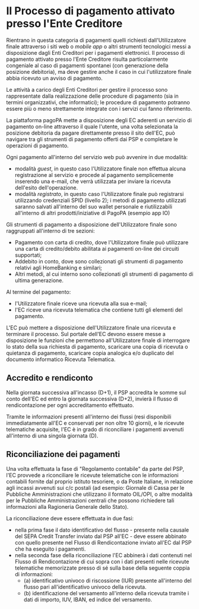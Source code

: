 # Il Processo di pagamento attivato presso l'Ente Creditore

Rientrano in questa categoria di pagamenti quelli richiesti dall'Utilizzatore finale attraverso i siti web o *mobile app* o altri strumenti tecnologici messi a disposizione dagli Enti Creditori per i pagamenti elettronici. Il processo di pagamento attivato presso l'Ente Creditore risulta particolarmente congeniale al caso di pagamenti spontanei (con generazione della posizione debitoria), ma deve gestire anche il caso in cui l'utilizzatore finale abbia ricevuto un avviso di pagamento. 

Le attività a carico degli Enti Creditori per gestire il processo sono rappresentate dalla realizzazione delle procedure di pagamento (sia in termini organizzativi, che informatici); le procedure di pagamento potranno essere più o meno strettamente integrate con i servizi cui fanno riferimento.

La piattaforma pagoPA mette a disposizione degli EC aderenti un servizio di pagamento on-line attraverso il quale l'utente, una volta selezionata la posizione debitoria da pagare direttamente presso il sito dell'EC, può navigare tra gli strumenti di pagamento offerti dai PSP e completare le operazioni di pagamento.

Ogni pagamento all'interno del servizio web può avvenire in due modalità:

- modalità *guest*, in questo caso l'Utilizzatore finale non effettua alcuna registrazione al servizio e procede al pagamento semplicemente inserendo una e-mail, che verrà utilizzata per inviare la ricevuta dell'esito dell'operazione.
- modalità *registrato*, in questo caso l'Utilizzatore finale può registrarsi utilizzando credenziali SPID (livello 2); i metodi di pagamento utilizzati saranno salvati all'interno del suo wallet personale e riutilizzabili all'interno di altri prodotti/iniziative di PagoPA (esempio app IO)

Gli strumenti di pagamento a disposizione dell'Utilizzatore finale sono raggruppati all'interno di tre sezioni:

- Pagamento con carta di credito, dove l'Utilizzatore finale può utilizzare una carta di credito/debito abilitata ai pagamenti on-line dei circuiti supportati;
- Addebito in conto, dove sono collezionati gli strumenti di pagamento relativi agli HomeBanking e similari;
- Altri metodi, al cui interno sono collezionati gli strumenti di pagamento di ultima generazione.

Al termine del pagamento:

- l'Utilizzatore finale riceve una ricevuta alla sua e-mail;
- l'EC riceve una ricevuta telematica che contiene tutti gli elementi del pagamento.

L'EC può mettere a disposizione dell'Utilizzatore finale una ricevuta e terminare il processo. Sul portale dell'EC devono essere messe a disposizione le funzioni che permettono all'Utilizzatore finale di interrogare lo stato della sua richiesta di pagamento, scaricare una copia di ricevuta o quietanza di pagamento, scaricare copia analogica e/o duplicato del documento informatico Ricevuta Telematica.

## Accredito e rendiconto

Nella giornata successiva all'incasso (D+1), il PSP accredita le somme sul conto dell'EC ed entro la giornata successiva (D+2), invierà il flusso di rendicontazione per ogni accreditamento effettuato.

Tramite le informazioni presenti all'interno dei flussi (resi disponibili immediatamente all'EC e conservati per non oltre 10 giorni), e le ricevute telematiche acquisite, l'EC è in grado di riconciliare i pagamenti avvenuti all'interno di una singola giornata (D).

## Riconciliazione dei pagamenti 

Una volta effettuata la fase di "Regolamento contabile" da parte del PSP, l'EC provvede a riconciliare le ricevute telematiche con le informazioni contabili fornite dal proprio istituto tesoriere, o da Poste Italiane, in relazione agli incassi avvenuti sui c/c postali (ad esempio: Giornale di Cassa per le Pubbliche Amministrazioni che utilizzano il formato OIL/OPI, o altre modalità per le Pubbliche Amministrazioni centrali che possono richiedere tali informazioni alla Ragioneria Generale dello Stato).

La riconciliazione deve essere effettuata in due fasi:

* nella prima fase il dato identificativo del flusso - presente nella causale del SEPA Credit Transfer inviato dal PSP all'EC - deve essere abbinato con quello presente nel Flusso di Rendicontazione inviato all'EC dal PSP che ha eseguito i pagamenti.
* nella seconda fase della riconciliazione l'EC abbinerà i dati contenuti nel Flusso di Rendicontazione di cui sopra con i dati presenti nelle ricevute telematiche memorizzate presso di sé sulla base della seguente coppia di informazioni:
    * (a) identificativo univoco di riscossione (IUR) presente all'interno del flusso pari all'identificativo univoco della ricevuta.
    * (b) identificazione del versamento all'interno della ricevuta tramite i dati di importo, IUV, IBAN, ed indice del versamento.

